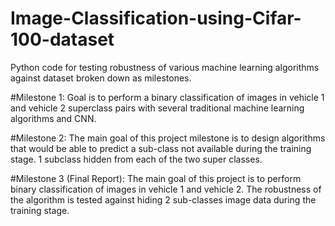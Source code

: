 # Image-Classification-using-Cifar-100-dataset
Python code for testing robustness of various machine learning algorithms against dataset broken down as milestones.


#Milestone 1: 
Goal is to perform a binary classification of images in vehicle 1 and vehicle 2 superclass pairs with several traditional machine learning algorithms and CNN.

#Milestone 2: 
The main goal of this project milestone is to design algorithms that would be able to predict a sub-class not available during the training stage. 1 subclass hidden from each of the two super classes.

#Milestone 3 (Final Report): 
The main goal of this project is to perform binary classification of images in vehicle 1 and vehicle 2. The robustness of the algorithm is tested against hiding 2 sub-classes image data during the training stage.


